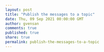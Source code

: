 ```yaml
---
layout: post
title: "Publish the messages to a topic"
date: Thu, 09 Sep 2021 00:00:00 GMT
author: gvensan
comments: true
published: true
share: true
permalink: publish-the-messages-to-a-topic
---
```

